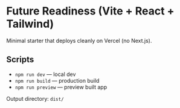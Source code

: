 # Future Readiness (Vite + React + Tailwind)

Minimal starter that deploys cleanly on Vercel (no Next.js).

## Scripts
- `npm run dev` — local dev
- `npm run build` — production build
- `npm run preview` — preview built app

Output directory: `dist/`
